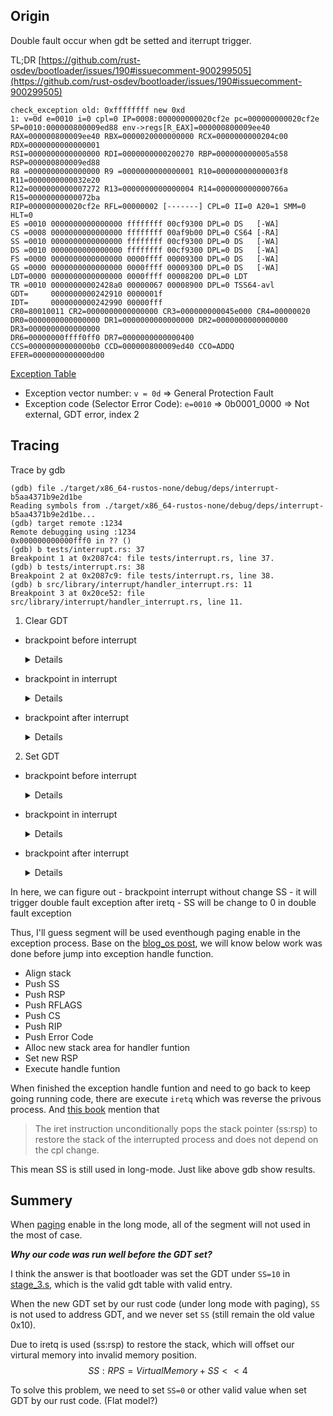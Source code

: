 ## Origin

Double fault occur when gdt be setted and iterrupt trigger.

TL;DR
[https://github.com/rust-osdev/bootloader/issues/190#issuecomment-900299505](https://github.com/rust-osdev/bootloader/issues/190#issuecomment-900299505)


```
check_exception old: 0xffffffff new 0xd
1: v=0d e=0010 i=0 cpl=0 IP=0008:000000000020cf2e pc=000000000020cf2e SP=0010:000000800009ed88 env->regs[R_EAX]=000000800009ee40
RAX=000000800009ee40 RBX=0000020000000000 RCX=0000000000204c00 RDX=0000000000000001
RSI=0000000000000000 RDI=0000000000200270 RBP=000000000005a558 RSP=000000800009ed88
R8 =0000000000000000 R9 =0000000000000001 R10=00000000000003f8 R11=0000000000032e20
R12=0000000000007272 R13=0000000000000004 R14=000000000000766a R15=00000000000072ba
RIP=000000000020cf2e RFL=00000002 [-------] CPL=0 II=0 A20=1 SMM=0 HLT=0
ES =0010 0000000000000000 ffffffff 00cf9300 DPL=0 DS   [-WA]
CS =0008 0000000000000000 ffffffff 00af9b00 DPL=0 CS64 [-RA]
SS =0010 0000000000000000 ffffffff 00cf9300 DPL=0 DS   [-WA]
DS =0010 0000000000000000 ffffffff 00cf9300 DPL=0 DS   [-WA]
FS =0000 0000000000000000 0000ffff 00009300 DPL=0 DS   [-WA]
GS =0000 0000000000000000 0000ffff 00009300 DPL=0 DS   [-WA]
LDT=0000 0000000000000000 0000ffff 00008200 DPL=0 LDT
TR =0010 00000000002428a0 00000067 00008900 DPL=0 TSS64-avl
GDT=     0000000000242910 0000001f
IDT=     0000000000242990 00000fff
CR0=80010011 CR2=0000000000000000 CR3=000000000045e000 CR4=00000020
DR0=0000000000000000 DR1=0000000000000000 DR2=0000000000000000 DR3=0000000000000000 
DR6=00000000ffff0ff0 DR7=0000000000000400
CCS=00000000000000b0 CCD=000000800009ed40 CCO=ADDQ    
EFER=0000000000000d00

```
[Exception Table](https://wiki.osdev.org/Exceptions#Selector_Error_Code)
 - Exception vector number: 
    `v = 0d` => General Protection Fault
 - Exception code (Selector Error Code): 
    `e=0010` => 0b0001_0000 => Not external, GDT error, index 2


## Tracing
Trace by gdb

```
(gdb) file ./target/x86_64-rustos-none/debug/deps/interrupt-b5aa4371b9e2d1be
Reading symbols from ./target/x86_64-rustos-none/debug/deps/interrupt-b5aa4371b9e2d1be...
(gdb) target remote :1234
Remote debugging using :1234
0x000000000000fff0 in ?? ()
(gdb) b tests/interrupt.rs: 37
Breakpoint 1 at 0x2087c4: file tests/interrupt.rs, line 37.
(gdb) b tests/interrupt.rs: 38
Breakpoint 2 at 0x2087c9: file tests/interrupt.rs, line 38.
(gdb) b src/library/interrupt/handler_interrupt.rs: 11
Breakpoint 3 at 0x20ce52: file src/library/interrupt/handler_interrupt.rs, line 11.
```

1. Clear GDT
 - brackpoint before interrupt
    <details>

   ```
   (gdb) c
   Continuing.

   Breakpoint 1, interrupt::test_interrupt_breakpoint ()
      at tests/interrupt.rs:37
   37          x86_64::instructions::interrupts::int3();
   (gdb) i r
   rax            0x800009ee40        549756464704
   rbx            0x20000000000       2199023255552
   rcx            0x204a00            2116096
   rdx            0x1                 1
   rsi            0x0                 0
   rdi            0x200270            2097776
   rbp            0x56698             0x56698
   rsp            0x800009edc0        0x800009edc0
   r8             0x0                 0
   r9             0x1                 1
   r10            0x3f8               1016
   r11            0x32e20             208416
   r12            0x7272              29298
   r13            0x4                 4
   r14            0x766a              30314
   r15            0x72ba              29370
   rip            0x208594            0x208594 <interrupt::test_interrupt_breakpoint+4>
   eflags         0x6                 [ IOPL=0 PF ]
   cs             0x8                 8
   ss             0x10                16
   ds             0x10                16
   es             0x10                16
   fs             0x0                 0
   gs             0x0                 0
   fs_base        0x0                 0
   gs_base        0x0                 0
   k_gs_base      0x0                 0
   cr0            0x80010011          [ PG WP ET PE ]
   cr2            0x0                 0
   cr3            0x45a000            [ PDBR=0 PCID=0 ]
   cr4            0x20                [ PAE ]
   cr8            0x0                 0
   efer           0xd00               [ NXE LMA LME ]
   ```
   </details>

 - brackpoint in interrupt

    <details>
    ```
   (gdb) c
   Continuing.

   Breakpoint 3, rustos::library::interrupt::handler_interrupt::breakpoint_handler (stack_frame=...)
      at src/library/interrupt/handler_interrupt.rs:11
   11          println!("[Interrupt] Exception: BREAKPOINT\n{:#?}\n", stack_frame);
   (gdb) i r
   rax            0x800009ee40        549756464704
   rbx            0x20000000000       2199023255552
   rcx            0x204a00            2116096
   rdx            0x1                 1
   rsi            0x0                 0
   rdi            0x800009ed88        549756464520
   rbp            0x56698             0x56698
   rsp            0x800009ec90        0x800009ec90
   r8             0x0                 0
   r9             0x1                 1
   r10            0x3f8               1016
   r11            0x32e20             208416
   r12            0x7272              29298
   r13            0x4                 4
   r14            0x766a              30314
   r15            0x72ba              29370
   rip            0x20bec2            0x20bec2 <rustos::library::interrupt::handler_interrupt::breakpoint_handler+34>
   eflags         0x6                 [ IOPL=0 PF ]
   cs             0x8                 8
   ss             0x10                16
   ds             0x10                16
   es             0x10                16
   fs             0x0                 0
   gs             0x0                 0
   fs_base        0x0                 0
   gs_base        0x0                 0
   k_gs_base      0x0                 0
   cr0            0x80010011          [ PG WP ET PE ]
   --Type <RET> for more, q to quit, c to continue without paging--
   cr2            0x0                 0
   cr3            0x45a000            [ PDBR=0 PCID=0 ]
   cr4            0x20                [ PAE ]
   cr8            0x0                 0
   efer           0xd00               [ NXE LMA LME ]
    ```
    </details>

 - brackpoint after interrupt

    <details>
    ```
   (gdb) c
   Continuing.

   Breakpoint 2, interrupt::test_interrupt_breakpoint () at tests/interrupt.rs:38
   38          serial_println!("After invoke breakpoint interrupt");
   (gdb) i r
   rax            0x800009ee40        549756464704
   rbx            0x20000000000       2199023255552
   rcx            0x204a00            2116096
   rdx            0x1                 1
   rsi            0x0                 0
   rdi            0x200270            2097776
   rbp            0x56698             0x56698
   rsp            0x800009edc0        0x800009edc0
   r8             0x0                 0
   r9             0x1                 1
   r10            0x3f8               1016
   r11            0x32e20             208416
   r12            0x7272              29298
   r13            0x4                 4
   r14            0x766a              30314
   r15            0x72ba              29370
   rip            0x208599            0x208599 <interrupt::test_interrupt_breakpoint+9>
   eflags         0x6                 [ IOPL=0 PF ]
   cs             0x8                 8
   ss             0x10                16
   ds             0x10                16
   es             0x10                16
   fs             0x0                 0
   gs             0x0                 0
   fs_base        0x0                 0
   gs_base        0x0                 0
   k_gs_base      0x0                 0
   cr0            0x80010011          [ PG WP ET PE ]
   cr2            0x0                 0
   cr3            0x45a000            [ PDBR=0 PCID=0 ]
   cr4            0x20                [ PAE ]
   cr8            0x0                 0
   efer           0xd00               [ NXE LMA LME ]
    ```
    </details>




2. Set GDT
 - brackpoint before interrupt
    <details>

    ```
    (gdb) c
    Continuing.

    Breakpoint 1, interrupt::test_interrupt_breakpoint () at tests/interrupt.rs:37
    37          x86_64::instructions::interrupts::int3();

    (gdb) i r
    rax            0x800009ee40        549756464704
    rbx            0x20000000000       2199023255552
    rcx            0x204c00            2116608
    rdx            0x1                 1
    rsi            0x0                 0
    rdi            0x200270            2097776
    rbp            0x5a558             0x5a558
    rsp            0x800009edc0        0x800009edc0
    r8             0x0                 0
    r9             0x1                 1
    r10            0x3f8               1016
    r11            0x32e20             208416
    r12            0x7272              29298
    r13            0x4                 4
    r14            0x766a              30314
    r15            0x72ba              29370
    rip            0x2087c4            0x2087c4 <interrupt::test_interrupt_breakpoint+4>
    eflags         0x6                 [ IOPL=0 PF ]
    cs             0x8                 8
    ss             0x10                16
    ds             0x10                16
    es             0x10                16
    fs             0x0                 0
    gs             0x0                 0
    fs_base        0x0                 0
    gs_base        0x0                 0
    k_gs_base      0x0                 0
    cr0            0x80010011          [ PG WP ET PE ]
    cr2            0x0                 0
    cr3            0x45e000            [ PDBR=0 PCID=0 ]
    cr4            0x20                [ PAE ]
    cr8            0x0                 0
    efer           0xd00               [ NXE LMA LME ]
    ```
    </details>

 - brackpoint in interrupt

    <details>
    ```
    (gdb) c
    Continuing.

    Breakpoint 3, rustos::library::interrupt::handler_interrupt::breakpoint_handler (stack_frame=...)
        at src/library/interrupt/handler_interrupt.rs:11
    11          println!("[Interrupt] Exception: BREAKPOINT\n{:#?}\n", stack_frame);
    (gdb) i r
    rax            0x800009ee40        549756464704
    rbx            0x20000000000       2199023255552
    rcx            0x204c00            2116608
    rdx            0x1                 1
    rsi            0x0                 0
    rdi            0x800009ed88        549756464520
    rbp            0x5a558             0x5a558
    rsp            0x800009ec90        0x800009ec90
    r8             0x0                 0
    r9             0x1                 1
    r10            0x3f8               1016
    r11            0x32e20             208416
    r12            0x7272              29298
    r13            0x4                 4
    r14            0x766a              30314
    r15            0x72ba              29370
    rip            0x20ce52            0x20ce52 <rustos::library::interrupt::handler_interrupt::breakpoint_handler+34>
    eflags         0x6                 [ IOPL=0 PF ]
    cs             0x8                 8
    ss             0x10                16
    ds             0x10                16
    es             0x10                16
    fs             0x0                 0
    gs             0x0                 0
    fs_base        0x0                 0
    gs_base        0x0                 0
    k_gs_base      0x0                 0
    cr0            0x80010011          [ PG WP ET PE ]
    cr2            0x0                 0
    cr3            0x45e000            [ PDBR=0 PCID=0 ]
    cr4            0x20                [ PAE ]
    cr8            0x0                 0
    efer           0xd00               [ NXE LMA LME ]
    ```
    </details>

 - brackpoint after interrupt

    <details>
    ```
    (gdb) n
    ...
    (gdb) n
    rustos::library::interrupt::handler_interrupt::double_fault_handler (stack_frame=..., _error_code=0)
        at src/library/interrupt/handler_interrupt.rs:15
    15      pub extern "x86-interrupt" fn double_fault_handler(stack_frame: InterruptStackFrame, _error_code: u64) -> ! {
    (gdb) layout asm
    (gdb) i r
    rax            0x800009ee40        549756464704
    rbx            0x20000000000       2199023255552
    rcx            0x204c00            2116608
    rdx            0x1                 1
    rsi            0x0                 0
    rdi            0x200270            2097776
    rbp            0x5a558             0x5a558
    rsp            0x248980            0x248980 <rustos::library::gdt::tss::TSS::{{closure}}::STACK+20432>
    r8             0x0                 0
    r9             0x1                 1
    r10            0x3f8               1016
    r11            0x32e20             208416
    r12            0x7272              29298
    r13            0x4                 4
    r14            0x766a              30314
    r15            0x72ba              29370
    rip            0x20cf30            0x20cf30 <rustos::library::interrupt::handler_interrupt::double_fault_handler>
    eflags         0x2                 [ IOPL=0 ]
    cs             0x8                 8
    ss             0x0                 0
    ds             0x10                16
    es             0x10                16
    fs             0x0                 0
    gs             0x0                 0
    fs_base        0x0                 0
    gs_base        0x0                 0
    k_gs_base      0x0                 0
    cr0            0x80010011          [ PG WP ET PE ]
    cr2            0x0                 0
    cr3            0x45e000            [ PDBR=0 PCID=0 ]
    cr4            0x20                [ PAE ]
    --Type <RET> for more, q to quit, c to continue without paging--
    cr8            0x0                 0
    efer           0xd00               [ NXE LMA LME ]
    ```
    </details>

In here, we can figure out 
     - brackpoint interrupt without change SS
     - it will trigger double fault exception after iretq
     - SS will be change to 0 in double fault exception

Thus, I'll guess segment will be used eventhough paging enable in the exception process.
Base on the [blog_os post](https://os.phil-opp.com/returning-from-exceptions/), we will know below work was done before jump into exception handle function.
 - Align stack
 - Push SS
 - Push RSP
 - Push RFLAGS
 - Push CS
 - Push RIP
 - Push Error Code
 - Alloc new stack area for handler funtion
 - Set new RSP
 - Execute handle funtion

When finished the exception handle funtion and need to go back to keep going running code, there are execute `iretq` which was reverse the privous process. And [this book](https://0xax.gitbooks.io/linux-insides/content/Interrupts/linux-interrupts-1.html) mention that

> The iret instruction unconditionally pops the stack pointer (ss:rsp) to restore the stack of the interrupted process and does not depend on the cpl change.

This mean SS is still used in long-mode. Just like above gdb show results.

## Summery

When [paging](https://os.phil-opp.com/paging-introduction/) enable in the long mode, all of the segment will not used in the most of case. 

***Why our code was run well before the GDT set?***

I think the answer is that bootloader was set the GDT under `SS=10` in [stage_3.s](https://github.com/rust-osdev/bootloader/blob/v0.10.12/src/asm/stage_3.s), which is the valid gdt table with valid entry.

When the new GDT set by our rust code (under long mode with paging), `SS` is not used to address GDT, and we never set `SS` (still remain the old value 0x10).

Due to iretq is used (ss:rsp) to restore the stack, which will offset our virtural memory into invalid memory position.
$$SS:RPS = VirtualMemory + SS<<4$$

To solve this problem, we need to set `SS=0` or other valid value when set GDT by our rust code. (Flat model?)

